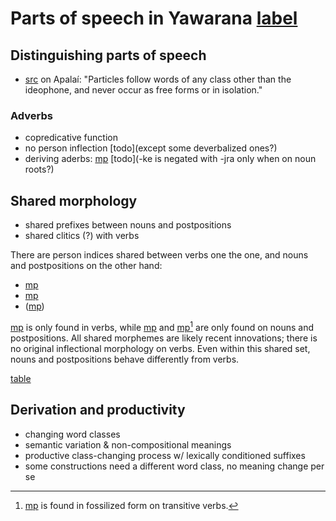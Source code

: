 # Parts of speech in Yawarana [label](POS)

## Distinguishing parts of speech

* [src](koehn1986apalai[111]) on Apalaí: "Particles follow words of any class other than the ideophone, and never occur as free forms or in isolation."

### Adverbs
* copredicative function
* no person inflection [todo](except some deverbalized ones?)
* deriving aderbs: [mp](keprop) [todo](-ke is negated with -jra only when on noun roots?)

## Shared morphology
* shared prefixes between nouns and postpositions
* shared clitics (?) with verbs

There are person indices shared between verbs one the one, and nouns and postpositions on the other hand:

* [mp](u1)
* [mp](me2)
* ([mp](ej12))

[mp](ta-3) is only found in verbs, while [mp](i3) and [mp](ylk)[^1] are only found on nouns and postpositions.
All shared morphemes are likely recent innovations; there is no original inflectional morphology on verbs.
Even within this shared set, nouns and postpositions behave differently from verbs.

[^1]: [mp](ylk) is found in fossilized form on transitive verbs.

[table](cliteria)

## Derivation and productivity

* changing word classes
* semantic variation & non-compositional meanings
* productive class-changing process w/ lexically conditioned suffixes
* some constructions need a different word class, no meaning change per se